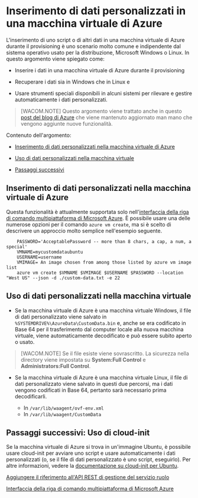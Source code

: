 <properties title="virtual-machines-how-to-inject-custom-data" pageTitle="Inserimento di dati personalizzati in macchine virtuali di Azure" description="In questo argomento viene descritto come inserire dati personalizzati in una macchina virtuale di Azure durante la creazione dell'istanza e come individuare i dati personalizzati in Windows o Linux." metaKeywords="Azure linux vm, linux vm, userdata vm, user data vm, custom data vm, windows custom data" services="virtual-machines" solutions="" documentationCenter="" authors="rasquill" manager="timlt" editor="tysonn" videoId="" scriptId="" />

<tags ms.service="virtual-machines" ms.workload="infrastructure-services" ms.tgt_pltfrm="vm-windows" ms.devlang="na" ms.topic="article" ms.date="01/01/1900" ms.author="rasquill" />

# Inserimento di dati personalizzati in una macchina virtuale di Azure

L'inserimento di uno script o di altri dati in una macchina virtuale di Azure durante il provisioning è uno scenario molto comune e indipendente dal sistema operativo usato per la distribuzione, Microsoft Windows o Linux. In questo argomento viene spiegato come:

-   Inserire i dati in una macchina virtuale di Azure durante il provisioning

-   Recuperare i dati sia in Windows che in Linux e

-   Usare strumenti speciali disponibili in alcuni sistemi per rilevare e gestire automaticamente i dati personalizzati.

> [WACOM.NOTE] Questo argomento viene trattato anche in questo [post del blog di Azure][post del blog di Azure] che viene mantenuto aggiornato man mano che vengono aggiunte nuove funzionalità.

<!--Table of contents for topic, the words in brackets must match the heading wording exactly-->

Contenuto dell'argomento:

-   [Inserimento di dati personalizzati nella macchina virtuale di Azure][Inserimento di dati personalizzati nella macchina virtuale di Azure]

-   [Uso di dati personalizzati nella macchina virtuale][Uso di dati personalizzati nella macchina virtuale]

-   [Passaggi successivi][Passaggi successivi]

## <span id="injectingCustomData"></span></a>Inserimento di dati personalizzati nella macchina virtuale di Azure

Questa funzionalità è attualmente supportata solo nell'[interfaccia della riga di comando multipiattaforma di Microsoft Azure][interfaccia della riga di comando multipiattaforma di Microsoft Azure]. È possibile usare una delle numerose opzioni per il comando `azure vm create`, ma si è scelto di descrivere un approccio molto semplice nell'esempio seguente.

        PASSWORD='AcceptablePassword -- more than 8 chars, a cap, a num, a special'
        VMNAME=mycustomdataubuntu
        USERNAME=username
        VMIMAGE= An image chosen from among those listed by azure vm image list
        azure vm create $VMNAME $VMIMAGE $USERNAME $PASSWORD --location "West US" --json -d ./custom-data.txt -e 22

## <span id="usingCustomData"></span></a>Uso di dati personalizzati nella macchina virtuale

-   Se la macchina virtuale di Azure è una macchina virtuale Windows, il file di dati personalizzato viene salvato in `%SYSTEMDRIVE%\AzureData\CustomData.bin` e, anche se era codificato in Base 64 per il trasferimento dal computer locale alla nuova macchina virtuale, viene automaticamente decodificato e può essere subito aperto o usato.

> [WACOM.NOTE] Se il file esiste viene sovrascritto. La sicurezza nella directory viene impostata su **System:Full Control** e **Administrators:Full Control**.

-   Se la macchina virtuale di Azure è una macchina virtuale Linux, il file di dati personalizzato viene salvato in questi due percorsi, ma i dati vengono codificati in Base 64, pertanto sarà necessario prima decodificarli.

    -   In `/var/lib/waagent/ovf-env.xml`
    -   In `/var/lib/waagent/CustomData`

<!--Every topic should have next steps and links to the next logical set of content to keep the customer engaged-->

## <span id="nextsteps"></span></a>Passaggi successivi: Uso di cloud-init

Se la macchina virtuale di Azure si trova in un'immagine Ubuntu, è possibile usare cloud-init per avviare uno script e usare automaticamente i dati personalizzati (o, se il file di dati personalizzato è uno script, eseguirlo). Per altre informazioni, vedere la [documentazione su cloud-init per Ubuntu][documentazione su cloud-init per Ubuntu].

<!--Link references-->

[Aggiungere il riferimento all'API REST di gestione del servizio ruolo][Aggiungere il riferimento all'API REST di gestione del servizio ruolo]

[Interfaccia della riga di comando multipiattaforma di Microsoft Azure][interfaccia della riga di comando multipiattaforma di Microsoft Azure]

  [post del blog di Azure]: http://azure.microsoft.com/blog/2014/04/21/custom-data-and-cloud-init-on-windows-azure/
  [Inserimento di dati personalizzati nella macchina virtuale di Azure]: #injectingCustomData
  [Uso di dati personalizzati nella macchina virtuale]: #usingCustomData
  [Passaggi successivi]: #nextsteps
  [interfaccia della riga di comando multipiattaforma di Microsoft Azure]: https://github.com/Azure/azure-sdk-tools-xplat
  [documentazione su cloud-init per Ubuntu]: https://help.ubuntu.com/community/CloudInit
  [Aggiungere il riferimento all'API REST di gestione del servizio ruolo]: http://msdn.microsoft.com/library/azure/jj157186.aspx
